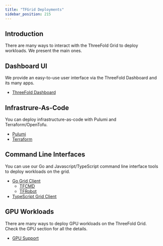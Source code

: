 ```yaml
---
title: "TFGrid Deployments"
sidebar_position: 215
---
```






## Introduction

There are many ways to interact with the ThreeFold Grid to deploy workloads. We present the main ones.

## Dashboard UI

We provide an easy-to-use user interface via the ThreeFold Dashboard and its many apps.

- [ThreeFold Dashboard](../../dashboard/dashboard.md)

## Infrastrure-As-Code

You can deploy infrastructure-as-code with Pulumi and Terraform/OpenTofu.

- [Pulumi](../pulumi/pulumi_readme.md)
- [Terraform](../terraform_toc/terraform_toc.md)

## Command Line Interfaces

You can use our Go and Javascript/TypeScript command line interface tools to deploy workloads on the grid.

- [Go Grid Client](../../developers/grid3_go_readme/grid3_go_readme.md)
  - [TFCMD](../../developers/tfcmd/tfcmd.md)
  - [TFRobot](../../developers/tfrobot/tfrobot.md)
- [TypeScript Grid Client](../../developers/grid3_javascript_readme/grid3_javascript_readme.md)

## GPU Workloads

There are many ways to deploy GPU workloads on the ThreeFold Grid. Check the GPU section for all the details.

- [GPU Support](../gpu_toc/gpu_toc.md)